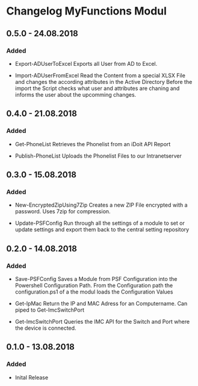 ﻿# Changelog MyFunctions Modul

## 0.5.0 - 24.08.2018

### Added

- Export-ADUserToExcel
  Exports all User from AD to Excel.

- Import-ADUserFromExcel
  Read the Content from a special XLSX File and changes the according attributes in the Active Directory
  Before the import the Script checks what user and attributes are chaning and informs the user about the
  upcomming changes.

## 0.4.0 - 21.08.2018

### Added

- Get-PhoneList
  Retrieves the Phonelist from an  iDoit API Report

- Publish-PhoneList
  Uploads the Phonelist Files to our Intranetserver

## 0.3.0 - 15.08.2018

### Added

- New-EncryptedZipUsing7Zip
  Creates a new ZIP File encrypted with a password. Uses 7zip for compression.

- Update-PSFConfig
  Run through all the settings of a module to set or update settings and export
  them back to the central setting repository

## 0.2.0 - 14.08.2018

### Added

- Save-PSFConfig
  Saves a Module from PSF Configuration into the Powershell Configuration Path.
  From the Configuration path the configuration.ps1 of a the modul loads the Configuration Values

- Get-IpMac
  Return the IP and MAC Adress for an Computername. Can piped to Get-ImcSwitchPort

- Get-ImcSwitchPort
  Queries the IMC API for the Switch and Port where the device is connected.

## 0.1.0 - 13.08.2018

### Added

- Inital Release
